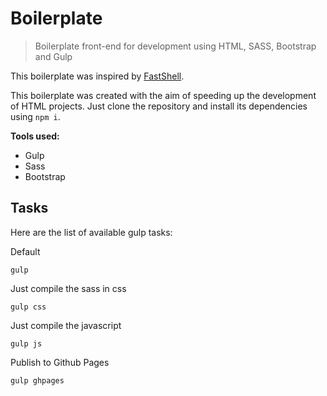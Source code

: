 # Boilerplate
> Boilerplate front-end for development using HTML, SASS, Bootstrap and Gulp

This boilerplate was inspired by [FastShell](https://hosseinkarami.com/fastshell/).

This boilerplate was created with the aim of speeding up the development of HTML projects. Just clone the repository and install its dependencies using `npm i`.


**Tools used:**
- Gulp
- Sass
- Bootstrap

## Tasks
Here are the list of available gulp tasks:


Default
```
gulp
```


Just compile the sass in css
```
gulp css
```


Just compile the javascript
```
gulp js
```



Publish to Github Pages
```
gulp ghpages
```
